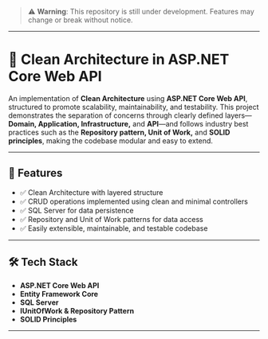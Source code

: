 > ⚠️ **Warning**: This repository is still under development. Features may change or break without notice.

---


# 📧 Clean Architecture in ASP.NET Core Web API

An implementation of **Clean Architecture** using **ASP.NET Core Web API**, structured to promote scalability, maintainability, and testability. This project demonstrates the separation of concerns through clearly defined layers—**Domain, Application, Infrastructure,** and **API**—and follows industry best practices such as the **Repository pattern, Unit of Work,** and **SOLID principles**, making the codebase modular and easy to extend.

---

## 🚀 Features

- ✅ Clean Architecture with layered structure
- ✅ CRUD operations implemented using clean and minimal controllers
- ✅ SQL Server for data persistence
- ✅ Repository and Unit of Work patterns for data access
- ✅ Easily extensible, maintainable, and testable codebase

---

## 🛠 Tech Stack

- **ASP.NET Core Web API**
- **Entity Framework Core**
- **SQL Server**
- **IUnitOfWork & Repository Pattern**
- **SOLID Principles**

---